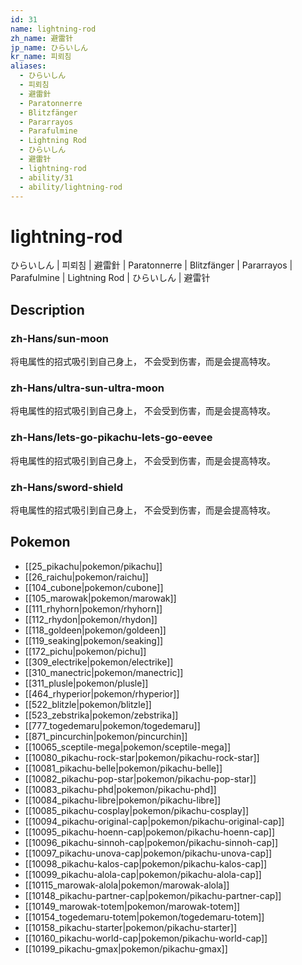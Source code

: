 ```yaml
---
id: 31
name: lightning-rod
zh_name: 避雷针
jp_name: ひらいしん
kr_name: 피뢰침
aliases:
  - ひらいしん
  - 피뢰침
  - 避雷針
  - Paratonnerre
  - Blitzfänger
  - Pararrayos
  - Parafulmine
  - Lightning Rod
  - ひらいしん
  - 避雷针
  - lightning-rod
  - ability/31
  - ability/lightning-rod
---
```

# lightning-rod

ひらいしん | 피뢰침 | 避雷針 | Paratonnerre | Blitzfänger | Pararrayos | Parafulmine | Lightning Rod | ひらいしん | 避雷针

## Description

### zh-Hans/sun-moon

将电属性的招式吸引到自己身上，
不会受到伤害，而是会提高特攻。

### zh-Hans/ultra-sun-ultra-moon

将电属性的招式吸引到自己身上，
不会受到伤害，而是会提高特攻。

### zh-Hans/lets-go-pikachu-lets-go-eevee

将电属性的招式吸引到自己身上，
不会受到伤害，而是会提高特攻。

### zh-Hans/sword-shield

将电属性的招式吸引到自己身上，
不会受到伤害，而是会提高特攻。

## Pokemon

- [[25_pikachu|pokemon/pikachu]]
- [[26_raichu|pokemon/raichu]]
- [[104_cubone|pokemon/cubone]]
- [[105_marowak|pokemon/marowak]]
- [[111_rhyhorn|pokemon/rhyhorn]]
- [[112_rhydon|pokemon/rhydon]]
- [[118_goldeen|pokemon/goldeen]]
- [[119_seaking|pokemon/seaking]]
- [[172_pichu|pokemon/pichu]]
- [[309_electrike|pokemon/electrike]]
- [[310_manectric|pokemon/manectric]]
- [[311_plusle|pokemon/plusle]]
- [[464_rhyperior|pokemon/rhyperior]]
- [[522_blitzle|pokemon/blitzle]]
- [[523_zebstrika|pokemon/zebstrika]]
- [[777_togedemaru|pokemon/togedemaru]]
- [[871_pincurchin|pokemon/pincurchin]]
- [[10065_sceptile-mega|pokemon/sceptile-mega]]
- [[10080_pikachu-rock-star|pokemon/pikachu-rock-star]]
- [[10081_pikachu-belle|pokemon/pikachu-belle]]
- [[10082_pikachu-pop-star|pokemon/pikachu-pop-star]]
- [[10083_pikachu-phd|pokemon/pikachu-phd]]
- [[10084_pikachu-libre|pokemon/pikachu-libre]]
- [[10085_pikachu-cosplay|pokemon/pikachu-cosplay]]
- [[10094_pikachu-original-cap|pokemon/pikachu-original-cap]]
- [[10095_pikachu-hoenn-cap|pokemon/pikachu-hoenn-cap]]
- [[10096_pikachu-sinnoh-cap|pokemon/pikachu-sinnoh-cap]]
- [[10097_pikachu-unova-cap|pokemon/pikachu-unova-cap]]
- [[10098_pikachu-kalos-cap|pokemon/pikachu-kalos-cap]]
- [[10099_pikachu-alola-cap|pokemon/pikachu-alola-cap]]
- [[10115_marowak-alola|pokemon/marowak-alola]]
- [[10148_pikachu-partner-cap|pokemon/pikachu-partner-cap]]
- [[10149_marowak-totem|pokemon/marowak-totem]]
- [[10154_togedemaru-totem|pokemon/togedemaru-totem]]
- [[10158_pikachu-starter|pokemon/pikachu-starter]]
- [[10160_pikachu-world-cap|pokemon/pikachu-world-cap]]
- [[10199_pikachu-gmax|pokemon/pikachu-gmax]]

